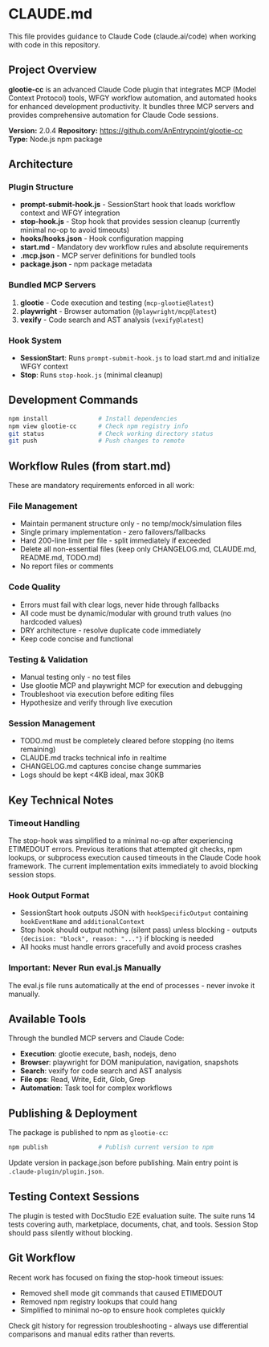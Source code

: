 # CLAUDE.md

This file provides guidance to Claude Code (claude.ai/code) when working with code in this repository.

## Project Overview

**glootie-cc** is an advanced Claude Code plugin that integrates MCP (Model Context Protocol) tools, WFGY workflow automation, and automated hooks for enhanced development productivity. It bundles three MCP servers and provides comprehensive automation for Claude Code sessions.

**Version:** 2.0.4
**Repository:** https://github.com/AnEntrypoint/glootie-cc
**Type:** Node.js npm package

## Architecture

### Plugin Structure
- **prompt-submit-hook.js** - SessionStart hook that loads workflow context and WFGY integration
- **stop-hook.js** - Stop hook that provides session cleanup (currently minimal no-op to avoid timeouts)
- **hooks/hooks.json** - Hook configuration mapping
- **start.md** - Mandatory dev workflow rules and absolute requirements
- **.mcp.json** - MCP server definitions for bundled tools
- **package.json** - npm package metadata

### Bundled MCP Servers
1. **glootie** - Code execution and testing (`mcp-glootie@latest`)
2. **playwright** - Browser automation (`@playwright/mcp@latest`)
3. **vexify** - Code search and AST analysis (`vexify@latest`)

### Hook System
- **SessionStart**: Runs `prompt-submit-hook.js` to load start.md and initialize WFGY context
- **Stop**: Runs `stop-hook.js` (minimal cleanup)

## Development Commands

```bash
npm install              # Install dependencies
npm view glootie-cc      # Check npm registry info
git status               # Check working directory status
git push                 # Push changes to remote
```

## Workflow Rules (from start.md)

These are mandatory requirements enforced in all work:

### File Management
- Maintain permanent structure only - no temp/mock/simulation files
- Single primary implementation - zero failovers/fallbacks
- Hard 200-line limit per file - split immediately if exceeded
- Delete all non-essential files (keep only CHANGELOG.md, CLAUDE.md, README.md, TODO.md)
- No report files or comments

### Code Quality
- Errors must fail with clear logs, never hide through fallbacks
- All code must be dynamic/modular with ground truth values (no hardcoded values)
- DRY architecture - resolve duplicate code immediately
- Keep code concise and functional

### Testing & Validation
- Manual testing only - no test files
- Use glootie MCP and playwright MCP for execution and debugging
- Troubleshoot via execution before editing files
- Hypothesize and verify through live execution

### Session Management
- TODO.md must be completely cleared before stopping (no items remaining)
- CLAUDE.md tracks technical info in realtime
- CHANGELOG.md captures concise change summaries
- Logs should be kept <4KB ideal, max 30KB

## Key Technical Notes

### Timeout Handling
The stop-hook was simplified to a minimal no-op after experiencing ETIMEDOUT errors. Previous iterations that attempted git checks, npm lookups, or subprocess execution caused timeouts in the Claude Code hook framework. The current implementation exits immediately to avoid blocking session stops.

### Hook Output Format
- SessionStart hook outputs JSON with `hookSpecificOutput` containing `hookEventName` and `additionalContext`
- Stop hook should output nothing (silent pass) unless blocking - outputs `{decision: "block", reason: "..."}` if blocking is needed
- All hooks must handle errors gracefully and avoid process crashes

### Important: Never Run eval.js Manually
The eval.js file runs automatically at the end of processes - never invoke it manually.

## Available Tools
Through the bundled MCP servers and Claude Code:
- **Execution**: glootie execute, bash, nodejs, deno
- **Browser**: playwright for DOM manipulation, navigation, snapshots
- **Search**: vexify for code search and AST analysis
- **File ops**: Read, Write, Edit, Glob, Grep
- **Automation**: Task tool for complex workflows

## Publishing & Deployment

The package is published to npm as `glootie-cc`:
```bash
npm publish              # Publish current version to npm
```

Update version in package.json before publishing. Main entry point is `.claude-plugin/plugin.json`.

## Testing Context Sessions

The plugin is tested with DocStudio E2E evaluation suite. The suite runs 14 tests covering auth, marketplace, documents, chat, and tools. Session Stop should pass silently without blocking.

## Git Workflow

Recent work has focused on fixing the stop-hook timeout issues:
- Removed shell mode git commands that caused ETIMEDOUT
- Removed npm registry lookups that could hang
- Simplified to minimal no-op to ensure hook completes quickly

Check git history for regression troubleshooting - always use differential comparisons and manual edits rather than reverts.
